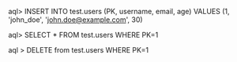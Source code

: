   
aql> INSERT INTO test.users (PK, username, email, age) VALUES (1, 'john_doe', 'john.doe@example.com', 30)

  
aql> SELECT * FROM test.users WHERE PK=1
  
aql > DELETE from test.users WHERE PK=1